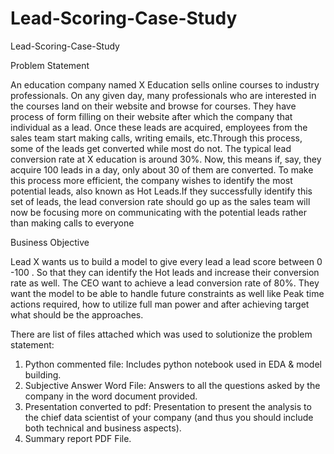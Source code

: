 # Lead-Scoring-Case-Study
Lead-Scoring-Case-Study

Problem Statement

An education company named X Education sells online courses to industry professionals. On any given day, many professionals who are interested in the courses land on their website and browse for courses. They have process of form filling on their website after which the company that individual as a lead. Once these leads are acquired, employees from the sales team start making calls, writing emails, etc.Through this process, some of the leads get converted while most do not. The typical lead conversion rate at X education is around 30%. Now, this means if, say, they acquire 100 leads in a day, only about 30 of them are converted. To make this process more efficient, the company wishes to identify the most potential leads, also known as Hot Leads.If they successfully identify this set of leads, the lead conversion rate should go up as the sales team will now be focusing more on communicating with the potential leads rather than making calls to everyone

Business Objective

Lead X wants us to build a model to give every lead a lead score between 0 -100 . So that they can identify the Hot leads and increase their conversion rate as well. The CEO want to achieve a lead conversion rate of 80%. They want the model to be able to handle future constraints as well like Peak time actions required, how to utilize full man power and after achieving target what should be the approaches.

There are list of files attached which was used to solutionize the problem statement:
  1. Python commented file: Includes python notebook used in EDA & model building.
  2. Subjective Answer Word File: Answers to all the questions asked by the company in the word document provided.
  3. Presentation converted to pdf:  Presentation to present the analysis to the chief data scientist of your company (and thus you should include both technical and business aspects). 
  4. Summary report PDF File.
